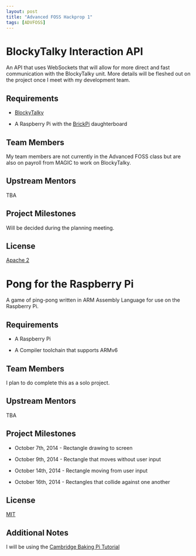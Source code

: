 ```yaml
---
layout: post
title: "Advanced FOSS Hackprop 1"
tags: [ADVFOSS]
---
```

# BlockyTalky Interaction API
An API that uses WebSockets that will allow for more direct and fast
communication with the BlockyTalky unit. More details will be fleshed out on
the project once I meet with my development team.

## Requirements
* [BlockyTalky](https://github.com/tufts-LPC/blockytalky)

* A Raspberry Pi with the [BrickPi](http://www.dexterindustries.com/BrickPi/)
daughterboard

## Team Members
My team members are not currently in the Advanced FOSS class but are also
on payroll from MAGIC to work on BlockyTalky.

## Upstream Mentors
TBA

## Project Milestones
Will be decided during the planning meeting.

## License
[Apache 2](https://github.com/tufts-LPC/blockytalky/blob/master/LICENSE.md)


# Pong for the Raspberry Pi
A game of ping-pong written in ARM Assembly Language for use on the
Raspberry Pi.

## Requirements
* A Raspberry Pi

* A Compiler toolchain that supports ARMv6

## Team Members
I plan to do complete this as a solo project.

## Upstream Mentors
TBA

## Project Milestones
* October 7th, 2014 - Rectangle drawing to screen

* October 9th, 2014 - Rectangle that moves without user input

* October 14th, 2014 - Rectangle moving from user input

* October 16th, 2014 - Rectangles that collide against one another

## License
[MIT](https://github.com/timoxley/osi-licenses-full/blob/master/licenses/MIT.md)

## Additional Notes
I will be using the [Cambridge Baking Pi Tutorial](http://bit.ly/1trCQRd)
